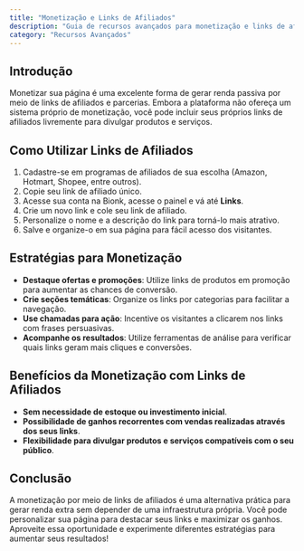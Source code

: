 ```yaml
---
title: "Monetização e Links de Afiliados"
description: "Guia de recursos avançados para monetização e links de afiliados"
category: "Recursos Avançados"
---
```


## Introdução
Monetizar sua página é uma excelente forma de gerar renda passiva por meio de links de afiliados e parcerias. Embora a plataforma não ofereça um sistema próprio de monetização, você pode incluir seus próprios links de afiliados livremente para divulgar produtos e serviços.

## Como Utilizar Links de Afiliados
1. Cadastre-se em programas de afiliados de sua escolha (Amazon, Hotmart, Shopee, entre outros).
2. Copie seu link de afiliado único.
3. Acesse sua conta na Bionk, acesse o painel e vá até **Links**.
4. Crie um novo link e cole seu link de afiliado.
5. Personalize o nome e a descrição do link para torná-lo mais atrativo.
6. Salve e organize-o em sua página para fácil acesso dos visitantes.

## Estratégias para Monetização
- **Destaque ofertas e promoções**: Utilize links de produtos em promoção para aumentar as chances de conversão.
- **Crie seções temáticas**: Organize os links por categorias para facilitar a navegação.
- **Use chamadas para ação**: Incentive os visitantes a clicarem nos links com frases persuasivas.
- **Acompanhe os resultados**: Utilize ferramentas de análise para verificar quais links geram mais cliques e conversões.

## Benefícios da Monetização com Links de Afiliados
- **Sem necessidade de estoque ou investimento inicial**.
- **Possibilidade de ganhos recorrentes com vendas realizadas através dos seus links**.
- **Flexibilidade para divulgar produtos e serviços compatíveis com o seu público**.

## Conclusão
A monetização por meio de links de afiliados é uma alternativa prática para gerar renda extra sem depender de uma infraestrutura própria. Você pode personalizar sua página para destacar seus links e maximizar os ganhos. Aproveite essa oportunidade e experimente diferentes estratégias para aumentar seus resultados!

